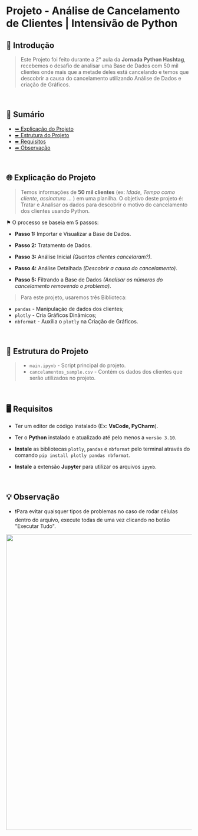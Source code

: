 # Projeto - Análise de Cancelamento de Clientes | Intensivão de Python

<!--------------- 📍 Introdução -------------->
## 📍 Introdução
> Este Projeto foi feito durante a 2° aula da **Jornada Python Hashtag**, recebemos o desafio de analisar uma Base de Dados com 50 mil clientes onde mais que a metade deles está cancelando e temos que descobrir a causa do cancelamento utilizando Análise de Dados e criação de Gráficos.     

&nbsp;

<!----------- 📁 Sumário ---------->
## 📁 Sumário
- [➥ Explicação do Projeto](#explicação-do-projeto)
- [➨ Estrutura do Projeto](#estrutura-do-projeto)
- [➨ Requisitos](#requisitos)
- [➦ Observação](#observação)

&nbsp;

<!--------------- 🌐 Explicação do Projeto -------------->
## <a id="explicação-do-projeto">🌐 Explicação do Projeto</a>
> Temos informações de **50 mil clientes** (ex: *Idade*, *Tempo como cliente*, *assinatura* ... ) em uma planilha. O objetivo deste projeto é: Tratar e Analisar os dados para descobrir o motivo do cancelamento dos clientes usando Python.
> 
⚑ O processo se baseia em 5 passos:
* **Passo 1:** Importar e Visualizar a Base de Dados.
   
 * **Passo 2:** Tratamento de Dados.
   
* **Passo 3:** Análise Inicial *(Quantos clientes cancelaram?)*.
   
* **Passo 4:** Análise Detalhada *(Descobrir a causa do cancelamento)*.
  
* **Passo 5:** Filtrando a Base de Dados *(Analisar os números do cancelamento removendo o problema)*.

> Para este projeto, usaremos três Biblioteca:
  * `pandas` - Manipulação de dados dos clientes;
  * `plotly` - Cria Gráficos Dinâmicos;
  * `nbformat` - Auxilia o `plotly` na Criação de Gráficos.

&nbsp;

<!--------------- 📄 Estrutura do Projeto -------------->
## <a id="estrutura-do-projeto">📄 Estrutura do Projeto</a>
> - `main.ipynb` - Script principal do projeto.
> - `cancelamentos_sample.csv` - Contém os dados dos clientes que serão utilizados no projeto.

&nbsp;

<!--------------- 🖥️ Requisitos -------------->
## <a id="requisitos">🖥️ Requisitos</a>
* Ter um editor de código instalado (Ex: **VsCode, PyCharm**).

* Ter o **Python** instalado e atualizado até pelo menos a `versão 3.10`.

* **Instale** as bibliotecas  `plotly`, `pandas` e `nbformat` pelo terminal através do comando `pip install plotly pandas nbformat`.

* **Instale** a extensão **Jupyter** para utilizar os arquivos `ipynb`.

&nbsp;

<!--------------- 💡 Observação -------------->
## <a id="observação">💡 Observação</a>
- ❗Para evitar quaisquer tipos de problemas no caso de rodar células dentro do arquivo, execute todas de uma vez clicando no botão "Executar Tudo".

<p align="center">
  <img src="https://github.com/user-attachments/assets/f27ab8c6-34d0-4e1e-a892-3ff74e25bae5" width="800"/>
</p>



  
